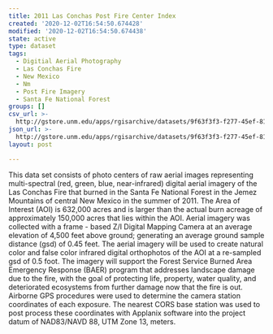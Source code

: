```yaml
---
title: 2011 Las Conchas Post Fire Center Index
created: '2020-12-02T16:54:50.674428'
modified: '2020-12-02T16:54:50.674438'
state: active
type: dataset
tags:
  - Digitial Aerial Photography
  - Las Conchas Fire
  - New Mexico
  - Nm
  - Post Fire Imagery
  - Santa Fe National Forest
groups: []
csv_url: >-
  http://gstore.unm.edu/apps/rgisarchive/datasets/9f63f3f3-f277-45ef-8117-ba84b1288d47/PhotoCenterIndex.derived.csv
json_url: >-
  http://gstore.unm.edu/apps/rgisarchive/datasets/9f63f3f3-f277-45ef-8117-ba84b1288d47/PhotoCenterIndex.derived.json
layout: post

---
```

 This data set consists of photo centers of raw aerial images representing
				multi-spectral (red, green, blue, near-infrared) digital aerial imagery of the Las
				Conchas Fire that burned in the Santa Fe National Forest in the Jemez Mountains of
				central New Mexico in the summer of 2011. The Area of Interest (AOI) is 632,000
				acres and is larger than the actual burn acreage of approximately 150,000 acres that
				lies within the AOI. Aerial imagery was collected with a frame - based Z/I Digital
				Mapping Camera at an average elevation of 4,500 feet above ground; generating an
				average ground sample distance (gsd) of 0.45 feet. The aerial imagery will be used
				to create natural color and false color infrared digital orthophotos of the AOI at a
				re-sampled gsd of 0.5 foot. The imagery will support the Forest Service Burned Area
				Emergency Response (BAER) program that addresses landscape damage due to the fire,
				with the goal of protecting life, property, water quality, and deteriorated
				ecosystems from further damage now that the fire is out. Airborne GPS procedures
				were used to determine the camera station coordinates of each exposure. The nearest
				CORS base station was used to post process these coordinates with Applanix software
				into the project datum of NAD83/NAVD 88, UTM Zone 13, meters. 
